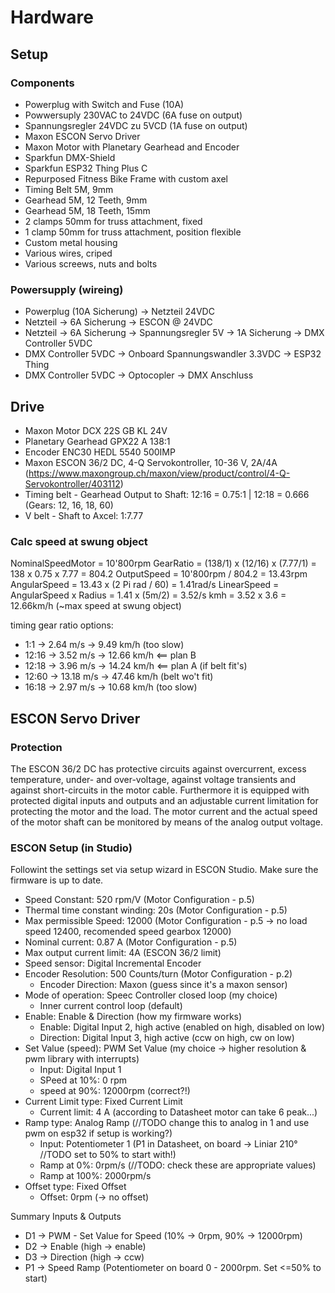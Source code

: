 # Hardware 

## Setup

### Components

- Powerplug with Switch and Fuse (10A)
- Powwersuply 230VAC to 24VDC (6A fuse on output)
- Spannungsregler 24VDC zu 5VCD (1A fuse on output)
- Maxon ESCON Servo Driver
- Maxon Motor with Planetary Gearhead and Encoder
- Sparkfun DMX-Shield
- Sparkfun ESP32 Thing Plus C
- Repurposed Fitness Bike Frame with custom axel
- Timing Belt 5M, 9mm
- Gearhead 5M, 12 Teeth, 9mm
- Gearhead 5M, 18 Teeth, 15mm
- 2 clamps 50mm for truss attachment, fixed 
- 1 clamp 50mm for truss attachment, position flexible
- Custom metal housing
- Various wires, criped
- Various screews, nuts and bolts

### Powersupply (wireing)

- Powerplug (10A Sicherung) -> Netzteil 24VDC
- Netzteil -> 6A Sicherung -> ESCON @ 24VDC
- Netzteil -> 6A Sicherung -> Spannungsregler 5V -> 1A Sicherung -> DMX Controller 5VDC
- DMX Controller 5VDC -> Onboard Spannungswandler 3.3VDC -> ESP32 Thing
- DMX Controller 5VDC -> Optocopler -> DMX Anschluss

## Drive

- Maxon Motor DCX 22S GB KL 24V
- Planetary Gearhead GPX22 A 138:1
- Encoder ENC30 HEDL 5540 500IMP
- Maxon ESCON 36/2 DC, 4-Q Servokontroller, 10-36 V, 2A/4A (https://www.maxongroup.ch/maxon/view/product/control/4-Q-Servokontroller/403112)
- Timing belt - Gearhead Output to Shaft: 12:16 = 0.75:1 | 12:18 = 0.666 (Gears: 12, 16, 18, 60)
- V belt - Shaft to Axcel: 1:7.77

### Calc speed at swung object
NominalSpeedMotor = 10'800rpm
GearRatio = (138/1) x (12/16) x (7.77/1) = 138 x 0.75 x 7.77 =  804.2
OutputSpeed = 10'800rpm / 804.2 = 13.43rpm
AngularSpeed = 13.43 x (2 Pi rad / 60) = 1.41rad/s
LinearSpeed = AngularSpeed x Radius = 1.41 x (5m/2) = 3.52/s
kmh = 3.52 x 3.6 = 12.66km/h (~max speed at swung object)

timing gear ratio options:

- 1:1 -> 2.64 m/s -> 9.49 km/h (too slow)
- 12:16 -> 3.52 m/s -> 12.66 km/h <== plan B
- 12:18 -> 3.96 m/s -> 14.24 km/h <== plan A (if belt fit's)
- 12:60 -> 13.18 m/s -> 47.46 km/h (belt wo't fit)
- 16:18 -> 2.97 m/s -> 10.68 km/h (too slow)

## ESCON Servo Driver

### Protection
The ESCON 36/2 DC has protective circuits against overcurrent, excess temperature, under- and over-voltage, against voltage transients and against short-circuits in the motor cable. Furthermore it is equipped with protected digital inputs and outputs and an adjustable current limitation for protecting the motor and the load. The motor current and the actual speed of the motor shaft can be monitored by means of the analog output voltage.

### ESCON Setup (in Studio)

Followint the settings set via setup wizard in ESCON Studio. Make sure the firmware is up to date.

- Speed Constant: 520 rpm/V (Motor Configuration - p.5)
- Thermal time constant winding: 20s (Motor Configuration - p.5)
- Max permissible Speed: 12000 (Motor Configuration - p.5 -> no load speed 12400, recomended speed gearbox 12000)
- Nominal current: 0.87 A (Motor Configuration - p.5)
- Max output current limit: 4A (ESCON 36/2 limit)
- Speed sensor: Digital Incremental Encoder
- Encoder Resolution: 500 Counts/turn (Motor Configuration - p.2)
    - Encoder Direction: Maxon (guess since it's a maxon sensor)
- Mode of operation: Speec Controller closed loop (my choice)
    - Inner current control loop (default)
- Enable: Enable & Direction (how my firmware works)
    - Enable: Digital Input 2, high active (enabled on high, disabled on low)
    - Direction: Digital Input 3, high active (ccw on high, cw on low)
- Set Value (speed): PWM Set Value (my choice -> higher resolution & pwm library with interrupts)
    - Input: Digital Input 1
    - SPeed at 10%: 0 rpm
    - speed at 90%: 12000rpm (correct?!)
- Current Limit type: Fixed Current Limit
    - Current limit: 4 A (according to Datasheet motor can take 6 peak...)
- Ramp type: Analog Ramp (//TODO change this to analog in 1 and use pwm on esp32 if setup is working?)
    - Input: Potentiometer 1 (P1 in Datasheet, on board -> Liniar 210° //TODO set to 50% to start with!)
    - Ramp at 0%: 0rpm/s (//TODO: check these are appropriate values)
    - Ramp at 100%: 2000rpm/s
- Offset type: Fixed Offset
    - Offset: 0rpm (-> no offset)

Summary Inputs & Outputs

- D1 -> PWM - Set Value for Speed (10% -> 0rpm, 90% -> 12000rpm)
- D2 -> Enable (high -> enable)
- D3 -> Direction (high -> ccw)
- P1 -> Speed Ramp (Potentiometer on board 0 - 2000rpm. Set <=50% to start)




